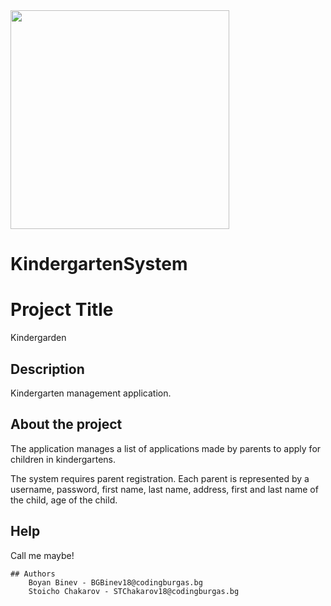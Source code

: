 <img src="https://user-images.githubusercontent.com/59725950/125429959-3233c67a-4231-4222-ab94-99b1436d8810.png" width="350">


# KindergartenSystem
# Project Title
Kindergarden
## Description
Kindergarten management application.
## About the project
 The application manages a list of applications made by parents to apply for children in kindergartens.

 The system requires parent registration. Each parent is represented by a username, password, first name, last name, address, first and last name of the child, age of the child.
## Help
Call me maybe!
```
## Authors
    Boyan Binev - BGBinev18@codingburgas.bg
    Stoicho Chakarov - STChakarov18@codingburgas.bg
